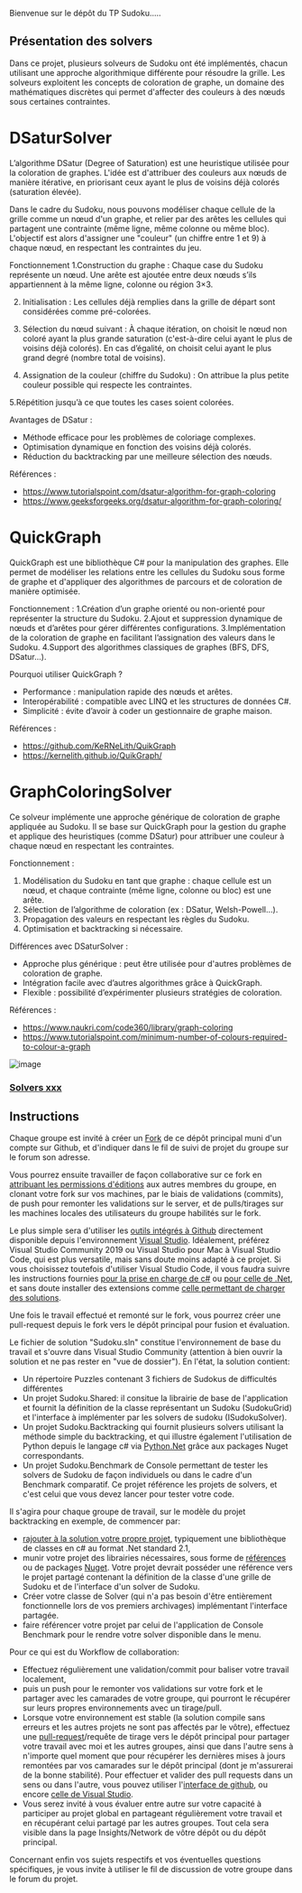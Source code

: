 Bienvenue sur le dépôt du TP Sudoku.....

## Présentation des solvers

Dans ce projet, plusieurs solveurs de Sudoku ont été implémentés, chacun utilisant une approche algorithmique différente pour résoudre la grille. Les solveurs exploitent les concepts de coloration de graphe, un domaine des mathématiques discrètes qui permet d'affecter des couleurs à des nœuds sous certaines contraintes.

# DSaturSolver
L’algorithme DSatur (Degree of Saturation) est une heuristique utilisée pour la coloration de graphes. L'idée est d'attribuer des couleurs aux nœuds de manière itérative, en priorisant ceux ayant le plus de voisins déjà colorés (saturation élevée).

Dans le cadre du Sudoku, nous pouvons modéliser chaque cellule de la grille comme un nœud d'un graphe, et relier par des arêtes les cellules qui partagent une contrainte (même ligne, même colonne ou même bloc). L'objectif est alors d'assigner une "couleur" (un chiffre entre 1 et 9) à chaque nœud, en respectant les contraintes du jeu.

Fonctionnement
1.Construction du graphe :
Chaque case du Sudoku représente un nœud.
Une arête est ajoutée entre deux nœuds s’ils appartiennent à la même ligne, colonne ou région 3×3.

2. Initialisation :
Les cellules déjà remplies dans la grille de départ sont considérées comme pré-colorées.

3. Sélection du nœud suivant :
À chaque itération, on choisit le nœud non coloré ayant la plus grande saturation (c'est-à-dire celui ayant le plus de voisins déjà colorés).
En cas d’égalité, on choisit celui ayant le plus grand degré (nombre total de voisins).

4. Assignation de la couleur (chiffre du Sudoku) :
On attribue la plus petite couleur possible qui respecte les contraintes.

5.Répétition jusqu’à ce que toutes les cases soient colorées.

Avantages de DSatur :
- Méthode efficace pour les problèmes de coloriage complexes.
- Optimisation dynamique en fonction des voisins déjà colorés.
- Réduction du backtracking par une meilleure sélection des nœuds.

Références :
- https://www.tutorialspoint.com/dsatur-algorithm-for-graph-coloring
- https://www.geeksforgeeks.org/dsatur-algorithm-for-graph-coloring/


# QuickGraph
QuickGraph est une bibliothèque C# pour la manipulation des graphes. Elle permet de modéliser les relations entre les cellules du Sudoku sous forme de graphe et d'appliquer des algorithmes de parcours et de coloration de manière optimisée.

Fonctionnement :
1.Création d’un graphe orienté ou non-orienté pour représenter la structure du Sudoku.
2.Ajout et suppression dynamique de nœuds et d’arêtes pour gérer différentes configurations.
3.Implémentation de la coloration de graphe en facilitant l’assignation des valeurs dans le Sudoku.
4.Support des algorithmes classiques de graphes (BFS, DFS, DSatur…).

Pourquoi utiliser QuickGraph ?
- Performance : manipulation rapide des nœuds et arêtes.
- Interopérabilité : compatible avec LINQ et les structures de données C#.
- Simplicité : évite d’avoir à coder un gestionnaire de graphe maison.

Références :
- https://github.com/KeRNeLith/QuikGraph
- https://kernelith.github.io/QuikGraph/


# GraphColoringSolver
Ce solveur implémente une approche générique de coloration de graphe appliquée au Sudoku. Il se base sur QuickGraph pour la gestion du graphe et applique des heuristiques (comme DSatur) pour attribuer une couleur à chaque nœud en respectant les contraintes.

Fonctionnement :
1. Modélisation du Sudoku en tant que graphe : chaque cellule est un nœud, et chaque contrainte (même ligne, colonne ou bloc) est une arête.
2. Sélection de l’algorithme de coloration (ex : DSatur, Welsh-Powell…).
3. Propagation des valeurs en respectant les règles du Sudoku.
4. Optimisation et backtracking si nécessaire.

Différences avec DSaturSolver :
- Approche plus générique : peut être utilisée pour d'autres problèmes de coloration de graphe.
- Intégration facile avec d’autres algorithmes grâce à QuickGraph.
- Flexible : possibilité d’expérimenter plusieurs stratégies de coloration.

Références :
- https://www.naukri.com/code360/library/graph-coloring
- https://www.tutorialspoint.com/minimum-number-of-colours-required-to-colour-a-graph

![image](https://github.com/user-attachments/assets/a5eab75c-f02b-41e7-924a-d6052cc53b17)






### [Solvers xxx](Sudoku.Xxx/README.md)

## Instructions


Chaque groupe est invité à créer un [Fork](https://docs.github.com/en/get-started/quickstart/fork-a-repo) de ce dépôt principal muni d'un compte sur Github, et d'indiquer dans le fil de suivi de projet du groupe sur le forum son adresse. 

Vous pourrez ensuite travailler de façon collaborative sur ce fork  en  [attribuant les permissions d'éditions](https://docs.github.com/en/account-and-profile/setting-up-and-managing-your-github-user-account/managing-access-to-your-personal-repositories/inviting-collaborators-to-a-personal-repository) aux autres membres du groupe, en clonant votre fork sur vos machines, par le biais de validations (commits), de push pour remonter les validations sur le server, et de pulls/tirages sur les machines locales des utilisateurs du groupe habilités sur le fork. 

Le plus simple sera d'utiliser les [outils intégrés à Github](https://docs.microsoft.com/fr-fr/visualstudio/version-control/git-with-visual-studio?view=vs-2019) directement disponible depuis l'environnement [Visual Studio](https://visualstudio.microsoft.com/fr/downloads/). Idéalement, préférez Visual Studio Community 2019 ou Visual Studio pour Mac à Visual Studio Code, qui est plus versatile, mais sans doute moins adapté à ce projet. Si vous choisissez toutefois d'utiliser Visual Studio Code, il vous faudra suivre les instructions fournies [pour la prise en charge de c#](https://code.visualstudio.com/docs/languages/csharp) ou [pour celle de .Net](https://code.visualstudio.com/docs/languages/dotnet), et sans doute installer des extensions comme [celle permettant de charger des solutions](https://marketplace.visualstudio.com/items?itemName=fernandoescolar.vscode-solution-explorer). 

Une fois le travail effectué et remonté sur le fork, vous pourrez créer une pull-request depuis le fork vers le dépôt principal pour fusion et évaluation.

Le fichier de solution "Sudoku.sln" constitue l'environnement de base du travail et s'ouvre dans Visual Studio Community (attention à bien ouvrir la solution et ne pas rester en "vue de dossier").
En l'état, la solution contient:
- Un répertoire Puzzles contenant 3 fichiers de Sudokus de difficultés différentes
- Un projet Sudoku.Shared: il consitue la librairie de base de l'application et fournit la définition de la classe représentant un Sudoku (SudokuGrid) et l'interface à implémenter par les solvers de sudoku (ISudokuSolver).
- Un projet Sudoku.Backtracking qui fournit plusieurs solvers utilisant la méthode simple du backtracking, et qui illustre également l'utilisation de Python depuis le langage c# via  [Python.Net](https://pythonnet.github.io/) grâce aux packages Nuget correspondants.
- Un projet Sudoku.Benchmark de Console permettant de tester les solvers de Sudoku de façon individuels ou dans le cadre d'un Benchmark comparatif. Ce projet référence les projets de solvers, et c'est celui que vous devez lancer pour tester votre code.

Il s'agira pour chaque groupe de travail, sur le modèle du projet backtracking en exemple, de commencer par:

- [rajouter à la solution votre propre projet](https://docs.microsoft.com/fr-fr/visualstudio/get-started/tutorial-projects-solutions?view=vs-2019), typiquement une bibliothèque de classes en c# au format .Net standard 2.1,
- munir votre projet des librairies nécessaires, sous forme de [références](https://docs.microsoft.com/fr-fr/visualstudio/ide/managing-references-in-a-project?view=vs-2019) ou de packages [Nuget](https://docs.microsoft.com/fr-fr/nuget/consume-packages/install-use-packages-visual-studio). Votre projet devrait posséder une référence vers le projet partagé contenant la définition de la classe d'une grille de Sudoku et de l'interface d'un solver de Sudoku.
- Créer votre classe de Solver (qui n'a pas besoin d'être entièrement fonctionnelle lors de vos premiers archivages) implémentant l'interface partagée.
- faire référencer votre projet par celui de l'application de Console Benchmark pour le rendre votre solver disponible dans le menu.

Pour ce qui est du Workflow de collaboration:

- Effectuez régulièrement une validation/commit pour baliser votre travail localement,
- puis un push pour le remonter vos validations sur votre fork et le partager avec les camarades de votre groupe, qui pourront le récupérer sur leurs propres environnements avec un tirage/pull.
- Lorsque votre environnement est stable (la solution compile sans erreurs et les autres projets ne sont pas affectés par le vôtre), effectuez une [pull-request](https://docs.github.com/en/github/collaborating-with-pull-requests/proposing-changes-to-your-work-with-pull-requests/about-pull-requests)/requête de tirage vers le dépôt principal pour partager votre travail avec moi et les autres groupes, ainsi que dans l'autre sens à n'importe quel moment que pour récupérer les dernières mises à jours remontées par vos camarades sur le dépôt principal (dont je m'assurerai de la bonne stabilité). Pour effectuer et valider des pull requests dans un sens ou dans l'autre, vous pouvez utiliser l'[interface de github](https://docs.github.com/en/github/collaborating-with-pull-requests/proposing-changes-to-your-work-with-pull-requests/creating-a-pull-request-from-a-fork), ou encore [celle de Visual Studio](https://visualstudio.developpez.com/actu/261500/Pull-Requests-pour-Visual-Studio-une-fonctionnalite-collaborative-devoilee-avec-Visual-Studio-2019-pour-gerer-les-demandes-de-tirage-dans-l-EDI/).
- Vous serez invité à vous évaluer entre autre sur votre capacité à participer au projet global en partageant régulièrement votre travail et en récupérant celui partagé par les autres groupes. Tout cela sera visible dans la page Insights/Network de vôtre dépôt ou du dépôt principal.

Concernant enfin vos sujets respectifs et vos éventuelles questions spécifiques, je vous invite à utiliser le fil de discussion de votre groupe dans le forum du projet.
